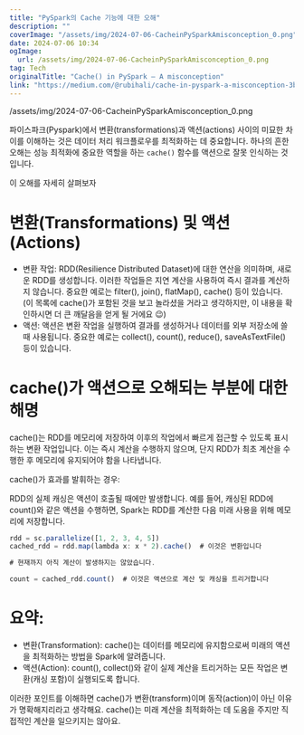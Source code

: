 ```yaml
---
title: "PySpark의 Cache 기능에 대한 오해"
description: ""
coverImage: "/assets/img/2024-07-06-CacheinPySparkAmisconception_0.png"
date: 2024-07-06 10:34
ogImage:
  url: /assets/img/2024-07-06-CacheinPySparkAmisconception_0.png
tag: Tech
originalTitle: "Cache() in PySpark — A misconception"
link: "https://medium.com/@rubihali/cache-in-pyspark-a-misconception-3b1f97dd149b"
---
```


/assets/img/2024-07-06-CacheinPySparkAmisconception_0.png

파이스파크(Pyspark)에서 변환(transformations)과 액션(actions) 사이의 미묘한 차이를 이해하는 것은 데이터 처리 워크플로우를 최적화하는 데 중요합니다. 하나의 흔한 오해는 성능 최적화에 중요한 역할을 하는 `cache()` 함수를 액션으로 잘못 인식하는 것입니다.

이 오해를 자세히 살펴보자

# 변환(Transformations) 및 액션(Actions)

<div class="content-ad"></div>

- 변환 작업: RDD(Resilience Distributed Dataset)에 대한 연산을 의미하며, 새로운 RDD를 생성합니다. 이러한 작업들은 지연 계산을 사용하여 즉시 결과를 계산하지 않습니다. 중요한 예로는 filter(), join(), flatMap(), cache() 등이 있습니다. (이 목록에 cache()가 포함된 것을 보고 놀라셨을 거라고 생각하지만, 이 내용을 확인하시면 더 큰 깨달음을 얻게 될 거에요 😉)
- 액션: 액션은 변환 작업을 실행하여 결과를 생성하거나 데이터를 외부 저장소에 쓸 때 사용됩니다. 중요한 예로는 collect(), count(), reduce(), saveAsTextFile() 등이 있습니다.

# cache()가 액션으로 오해되는 부분에 대한 해명

cache()는 RDD를 메모리에 저장하여 이후의 작업에서 빠르게 접근할 수 있도록 표시하는 변환 작업입니다. 이는 즉시 계산을 수행하지 않으며, 단지 RDD가 최초 계산을 수행한 후 메모리에 유지되어야 함을 나타냅니다.

cache()가 효과를 발휘하는 경우:

<div class="content-ad"></div>

RDD의 실제 캐싱은 액션이 호출될 때에만 발생합니다. 예를 들어, 캐싱된 RDD에 count()와 같은 액션을 수행하면, Spark는 RDD를 계산한 다음 미래 사용을 위해 메모리에 저장합니다.

```js
rdd = sc.parallelize([1, 2, 3, 4, 5])
cached_rdd = rdd.map(lambda x: x * 2).cache()  # 이것은 변환입니다

# 현재까지 아직 계산이 발생하지는 않았습니다.

count = cached_rdd.count()  # 이것은 액션으로 계산 및 캐싱을 트리거합니다
```

# 요약:

- 변환(Transformation): cache()는 데이터를 메모리에 유지함으로써 미래의 액션을 최적화하는 방법을 Spark에 알려줍니다.
- 액션(Action): count(), collect()와 같이 실제 계산을 트리거하는 모든 작업은 변환(캐싱 포함)이 실행되도록 합니다.

<div class="content-ad"></div>

이러한 포인트를 이해하면 cache()가 변환(transform)이며 동작(action)이 아닌 이유가 명확해지리라고 생각해요. cache()는 미래 계산을 최적화하는 데 도움을 주지만 직접적인 계산을 일으키지는 않아요.
